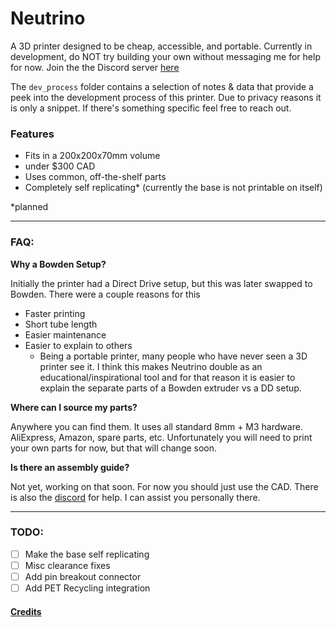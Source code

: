# Neutrino

A 3D printer designed to be cheap, accessible, and portable. Currently in development, do NOT try building your own without messaging me for help for now. Join the the Discord server [here](https://discord.gg/VZFWGp7FHZ)

The `dev_process` folder contains a selection of notes & data that provide a peek into the development process of this printer. Due to privacy reasons it is only a snippet. If there's something specific feel free to reach out. 

### Features
- Fits in a 200x200x70mm volume
- under $300 CAD
- Uses common, off-the-shelf parts
- Completely self replicating* (currently the base is not printable on itself)

*planned

---

### FAQ:

**Why a Bowden Setup?**

Initially the printer had a Direct Drive setup, but this was later swapped to Bowden. There were a couple reasons for this
- Faster printing
- Short tube length
- Easier maintenance
- Easier to explain to others
    - Being a portable printer, many people who have never seen a 3D printer see it. I think this makes Neutrino double as an educational/inspirational tool and for that reason it is easier to explain the separate parts of a Bowden extruder vs a DD setup. 

**Where can I source my parts?**

Anywhere you can find them. It uses all standard 8mm + M3 hardware. AliExpress, Amazon, spare parts, etc. Unfortunately you will need to print your own parts for now, but that will change soon.

**Is there an assembly guide?**

Not yet, working on that soon. For now you should just use the CAD. There is also the [discord](https://discord.gg/VZFWGp7FHZ) for help. I can assist you personally there.

---

### TODO:

- [ ] Make the base self replicating
- [ ] Misc clearance fixes
- [ ] Add pin breakout connector
- [ ] Add PET Recycling integration

#### [Credits](/CREDITS.md)